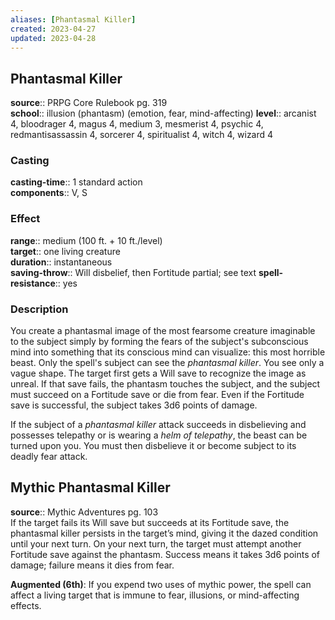 ```yaml
---
aliases: [Phantasmal Killer]
created: 2023-04-27
updated: 2023-04-28
---
```


## Phantasmal Killer

**source**:: PRPG Core Rulebook pg. 319  
**school**:: illusion (phantasm) (emotion, fear, mind-affecting)
**level**:: arcanist 4, bloodrager 4, magus 4, medium 3, mesmerist 4, psychic 4, redmantisassassin 4, sorcerer 4, spiritualist 4, witch 4, wizard 4

### Casting

**casting-time**:: 1 standard action  
**components**:: V, S

### Effect

**range**:: medium (100 ft. + 10 ft./level)  
**target**:: one living creature  
**duration**:: instantaneous  
**saving-throw**:: Will disbelief, then Fortitude partial; see text
**spell-resistance**:: yes

### Description

You create a phantasmal image of the most fearsome creature imaginable to the subject simply by forming the fears of the subject's subconscious mind into something that its conscious mind can visualize: this most horrible beast. Only the spell's subject can see the *phantasmal killer*. You see only a vague shape. The target first gets a Will save to recognize the image as unreal. If that save fails, the phantasm touches the subject, and the subject must succeed on a Fortitude save or die from fear. Even if the Fortitude save is successful, the subject takes 3d6 points of damage.  
  
If the subject of a *phantasmal killer* attack succeeds in disbelieving and possesses telepathy or is wearing a *helm of telepathy*, the beast can be turned upon you. You must then disbelieve it or become subject to its deadly fear attack.

## Mythic Phantasmal Killer

**source**:: Mythic Adventures pg. 103  
If the target fails its Will save but succeeds at its Fortitude save, the phantasmal killer persists in the target’s mind, giving it the dazed condition until your next turn. On your next turn, the target must attempt another Fortitude save against the phantasm. Success means it takes 3d6 points of damage; failure means it dies from fear.  
  
**Augmented (6th)**: If you expend two uses of mythic power, the spell can affect a living target that is immune to fear, illusions, or mind-affecting effects.

